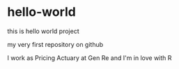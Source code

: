 # hello-world
this is hello world project

my very first repository on github

I work as Pricing Actuary at Gen Re and I'm in love with R
